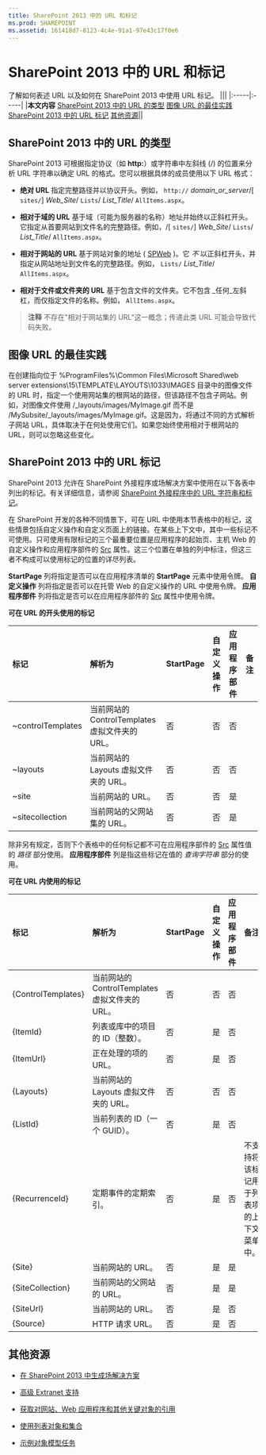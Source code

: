 ```yaml
---
title: SharePoint 2013 中的 URL 和标记
ms.prod: SHAREPOINT
ms.assetid: 161418d7-8123-4c4e-91a1-97e43c17f0e6
---
```




# SharePoint 2013 中的 URL 和标记
了解如何表述 URL 以及如何在 SharePoint 2013 中使用 URL 标记。
|||
|:-----|:-----|
|**本文内容**          [SharePoint 2013 中的 URL 的类型](#TypesOfURLs)           [图像 URL 的最佳实践](#GoodPracticeImageURL)           [SharePoint 2013 中的 URL 标记](#URLtokens)           [其他资源](#SP15URLS_addlresources)||
   

## SharePoint 2013 中的 URL 的类型
<a name="TypesOfURLs"> </a>

SharePoint 2013 可根据指定协议（如 **http:**）或字符串中左斜线 (/) 的位置来分析 URL 字符串以确定 URL 的格式。您可以根据具体的成员使用以下 URL 格式：
  
    
    

- **绝对 URL** 指定完整路径并以协议开头。例如， `http://` _domain_or_server_/[ `sites/`] _Web_Site_/ `Lists`/ _List_Title_/ `AllItems.aspx`。
    
  
- **相对于域的 URL** 基于域（可能为服务器的名称）地址并始终以正斜杠开头。它指定从首要网站到文件名的完整路径。例如，/[ `sites/`] _Web_Site_/ `Lists`/ _List_Title_/ `AllItems.aspx`。 
    
  
- **相对于网站的 URL** 基于网站对象的地址 ( [SPWeb](https://msdn.microsoft.com/library/Microsoft.SharePoint.SPWeb.aspx) )。它 _不_ 以正斜杠开头，并指定从网站地址到文件名的完整路径。例如， `Lists/` _List_Title_/ `AllItems.aspx`。
    
  
- **相对于文件或文件夹的 URL** 基于包含文件的文件夹。它不包含 _任何_左斜杠，而仅指定文件的名称。例如， `AllItems.aspx`。
    
  

> **注释**
> 不存在"相对于网站集的 URL"这一概念；传递此类 URL 可能会导致代码失败。 
  
    
    


## 图像 URL 的最佳实践
<a name="GoodPracticeImageURL"> </a>

在创建指向位于 %ProgramFiles%\\Common Files\\Microsoft Shared\\web server extensions\\15\\TEMPLATE\\LAYOUTS\\1033\\IMAGES 目录中的图像文件的 URL 时，指定一个使用网站集的根网站的路径，但该路径不包含子网站。例如，对图像文件使用 /_layouts/images/MyImage.gif 而不是 /MySubsite/_layouts/images/MyImage.gif。这是因为，将通过不同的方式解析子网站 URL，具体取决于在何处使用它们。如果您始终使用相对于根网站的 URL，则可以忽略这些变化。
  
    
    

## SharePoint 2013 中的 URL 标记
<a name="URLtokens"> </a>

SharePoint 2013 允许在 SharePoint 外接程序或场解决方案中使用在以下各表中列出的标记。有关详细信息，请参阅  [SharePoint 外接程序中的 URL 字符串和标记](http://msdn.microsoft.com/library/800ec8cd-a448-46bc-b41e-d4030eeb4048%28Office.15%29.aspx)。
  
    
    
在 SharePoint 开发的各种不同情景下，可在 URL 中使用本节表格中的标记，这些情景包括自定义操作和自定义页面上的链接。在某些上下文中，其中一些标记不可使用。只可使用有限标记的三个最重要位置是应用程序的起始页、主机 Web 的自定义操作和应用程序部件的  [Src](https://msdn.microsoft.com/library/Microsoft.SharePoint.WebControls.SPAppIFrame.Src.aspx) 属性。这三个位置在单独的列中标注，但这三者不构成可以使用标记的位置的详尽列表。
  
    
    
 **StartPage** 列将指定是否可以在应用程序清单的 **StartPage** 元素中使用令牌。 **自定义操作** 列将指定是否可以在托管 Web 的自定义操作的 URL 中使用令牌。 **应用程序部件** 列将指定是否可以在应用程序部件的 [Src](https://msdn.microsoft.com/library/Microsoft.SharePoint.WebControls.SPAppIFrame.Src.aspx) 属性中使用令牌。
  
    
    

**可在 URL 的开头使用的标记**


|**标记**|**解析为**|**StartPage**|**自定义操作**|**应用程序部件**|**备注**|
|:-----|:-----|:-----|:-----|:-----|:-----|
|~controlTemplates  <br/> |当前网站的 ControlTemplates 虚拟文件夹的 URL。  <br/> |否  <br/> |否  <br/> |否  <br/> ||
|~layouts  <br/> |当前网站的 Layouts 虚拟文件夹的 URL。  <br/> |否  <br/> |否  <br/> |否  <br/> ||
|~site  <br/> |当前网站的 URL。  <br/> |否  <br/> |否  <br/> |是  <br/> ||
|~sitecollection  <br/> |当前网站的父网站集的 URL。  <br/> |否  <br/> |否  <br/> |是  <br/> ||
   
除非另有规定，否则下个表格中的任何标记都不可在应用程序部件的  [Src](https://msdn.microsoft.com/library/Microsoft.SharePoint.WebControls.SPAppIFrame.Src.aspx) 属性值的 *路径*  部分使用。 **应用程序部件** 列是指这些标记在值的 *查询字符串*  部分的使用。
  
    
    

**可在 URL 内使用的标记**


|**标记**|**解析为**|**StartPage**|**自定义操作**|**应用程序部件**|**备注**|
|:-----|:-----|:-----|:-----|:-----|:-----|
|{ControlTemplates}  <br/> |当前网站的 ControlTemplates 虚拟文件夹的 URL。  <br/> |否  <br/> |否  <br/> |否  <br/> ||
|{ItemId}  <br/> |列表或库中的项目的 ID（整数）。  <br/> |否  <br/> |是  <br/> |否  <br/> ||
|{ItemUrl}  <br/> |正在处理的项的 URL。  <br/> |否  <br/> |是  <br/> |否  <br/> ||
|{Layouts}  <br/> |当前网站的 Layouts 虚拟文件夹的 URL。  <br/> |否  <br/> |否  <br/> |否  <br/> ||
|{ListId}  <br/> |当前列表的 ID（一个 GUID）。  <br/> |否  <br/> |是  <br/> |否  <br/> ||
|{RecurrenceId}  <br/> |定期事件的定期索引。  <br/> |否  <br/> |是  <br/> |否  <br/> |不支持将该标记用于列表项的上下文菜单中。  <br/> |
|{Site}  <br/> |当前网站的 URL。  <br/> |否  <br/> |是  <br/> |是  <br/> ||
|{SiteCollection}  <br/> |当前网站的父网站的 URL。  <br/> |否  <br/> |是  <br/> |是  <br/> ||
|{SiteUrl}  <br/> |当前网站的 URL。  <br/> |否  <br/> |是  <br/> |否  <br/> ||
|{Source}  <br/> |HTTP 请求 URL。  <br/> |否  <br/> |是  <br/> |否  <br/> ||
   

## 其他资源
<a name="SP15URLS_addlresources"> </a>


-  [在 SharePoint 2013 中生成场解决方案](build-farm-solutions-in-sharepoint-2013.md)
    
  
-  [高级 Extranet 支持](http://msdn.microsoft.com/library/21d67796-23c5-4339-8f0e-124208d21ab2%28Office.15%29.aspx)
    
  
-  [获取对网站、Web 应用程序和其他关键对象的引用](http://msdn.microsoft.com/library/8623ef1d-e3cc-426c-84a3-6379e0ae284f%28Office.15%29.aspx)
    
  
-  [使用列表对象和集合](http://msdn.microsoft.com/library/d4167b10-6f1e-49f1-8b22-16ce20012a27%28Office.15%29.aspx)
    
  
-  [示例对象模型任务](http://msdn.microsoft.com/library/94d6898d-6a0f-43a7-ad06-1b27ec6916ea%28Office.15%29.aspx)
    
  
